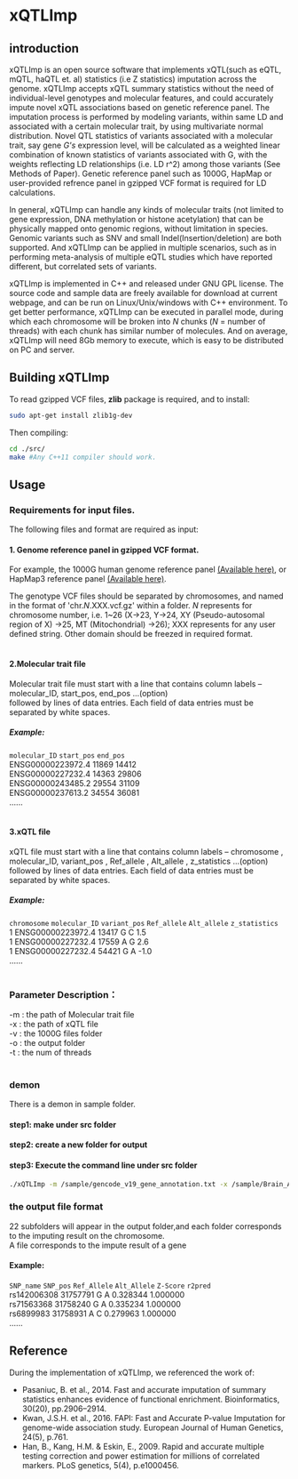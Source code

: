 # xQTLImp
## introduction
xQTLImp is an open source software that implements xQTL(such as eQTL, mQTL, haQTL et. al) statistics (i.e Z statistics) imputation across the genome. xQTLImp accepts xQTL summary statistics without the need of individual-level genotypes and molecular features, and could accurately impute novel xQTL associations based on genetic reference panel. The imputation process is performed by modeling variants, within same LD and associated with a certain molecular trait, by using multivariate normal distribution. Novel QTL statistics of variants associated with a molecular trait, say gene *G's* expression level, will be calculated as a weighted linear combination of known statistics of variants associated with G, with the weights reflecting LD relationships (i.e. LD r^2) among those variants (See Methods of Paper). Genetic reference panel such as 1000G, HapMap or user-provided refrence panel in gzipped VCF format is required for LD calculations.

In general, xQTLImp can handle any kinds of molecular traits (not limited to gene expression, DNA methylation or histone acetylation) that can be physically mapped onto genomic regions, without limitation in species. Genomic variants such as SNV and small Indel(Insertion/deletion) are both supported. And xQTLImp can be applied in multiple scenarios, such as in performing meta-analysis of multiple eQTL studies which have reported different, but correlated sets of variants. 

xQTLImp is implemented in C++ and released under GNU GPL license. The source code and sample data are freely available for download at current webpage, and can be run on Linux/Unix/windows with C++ environment. To get better performance, xQTLImp can be executed in parallel mode, during which each chromosome will be broken into *N* chunks (*N* = number of threads) with each chunk has similar number of molecules. And on average, xQTLImp will need 8Gb memory to execute, which is easy to be distributed on PC and server.
</br>

##  Building xQTLImp
 To read gzipped VCF files, **zlib** package is required, and to install:
```bash
sudo apt-get install zlib1g-dev
```
Then compiling:
```bash
cd ./src/
make #Any C++11 compiler should work.
```
## Usage
### Requirements for input files.
The following files and format are required as input:
#### 1. Genome reference panel in gzipped VCF format. 
For example, the 1000G human genome reference panel [(Available here)](http://bochet.gcc.biostat.washington.edu/beagle/1000_Genomes_phase3_v5a/b37.vcf/), or HapMap3 reference panel [(Available here)](https://www.sanger.ac.uk/resources/downloads/human/hapmap3.html).</br>

The genotype VCF files should be separated by chromosomes, and named in the format of 'chr.*N*.XXX.vcf.gz' within a folder. *N* represents for chromosome number, i.e. 1~26 (X->23, Y->24, XY (Pseudo-autosomal region of X) ->25, MT (Mitochondrial) ->26); XXX represents for any user defined string. Other domain should be freezed in required format.  </br>
</br>
#### 2.Molecular trait file
Molecular trait file must start with a line that contains column labels – molecular_ID, start_pos, end_pos ...(option) </br>followed by lines of data entries. Each field of data entries must be separated by white spaces.</br>
##### Example:
`molecular_ID` `start_pos` `end_pos`</br>
ENSG00000223972.4	11869	14412</br>
ENSG00000227232.4	14363	29806</br>
ENSG00000243485.2	29554	31109</br>
ENSG00000237613.2	34554	36081</br>
......</br>
</br>
#### 3.xQTL file
xQTL file must start with a line that contains column labels – chromosome , molecular_ID, variant_pos , Ref_allele , Alt_allele , z_statistics ...(option)</br> followed by lines of data entries. Each field of data entries must be separated by white spaces.</br>
##### Example:
`chromosome` `molecular_ID` `variant_pos` `Ref_allele`  `Alt_allele` `z_statistics`</br>
1 ENSG00000223972.4 13417 G C 1.5</br>
1 ENSG00000227232.4 17559 A G 2.6</br>
1 ENSG00000227232.4 54421 G A -1.0</br>
......</br>
</br>
### Parameter Description：
-m : the path of Molecular trait file</br>
-x : the path of xQTL file</br>
-v : the 1000G files folder</br>
-o : the output folder</br>
-t : the num of threads</br>
</br>
### demon
There is a demon in sample folder.
#### step1: make under src folder
#### step2: create a new folder for output
#### step3: Execute the command line under src folder
```bash
./xQTLImp -m /sample/gencode_v19_gene_annotation.txt -x /sample/Brain_Amygdala.allpairs.txt -v /sample/ -o (your output folder) -t 6
```
### the output file format
22 subfolders will appear in the output folder,and each folder corresponds to the imputing result on the chromosome.</br>
A file corresponds to the impute result of a gene</br>
#### Example:
`SNP_name` `SNP_pos` `Ref_Allele` `Alt_Allele` `Z-Score` `r2pred`</br>
rs142006308 31757791 G A 0.328344 1.000000</br>
rs71563368 31758240 G A 0.335234 1.000000</br>
rs6899983 31758931 A C 0.279963 1.000000</br>
......</br>

## Reference
During the implementation of xQTLImp, we referenced the work of:
* Pasaniuc, B. et al., 2014. Fast and accurate imputation of summary statistics enhances evidence of functional enrichment. Bioinformatics, 30(20), pp.2906–2914.
* Kwan, J.S.H. et al., 2016. FAPI: Fast and Accurate P-value Imputation for genome-wide association study. European Journal of Human Genetics, 24(5), p.761.
* Han, B., Kang, H.M. & Eskin, E., 2009. Rapid and accurate multiple testing correction and power estimation for millions of correlated markers. PLoS genetics, 5(4), p.e1000456.




